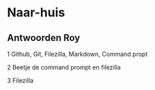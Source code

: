 # Naar-huis


## Antwoorden Roy

1
Github, Git, Filezilla, Markdown, Command propt

2
Beetje de command prompt en filezilla

3
Filezilla